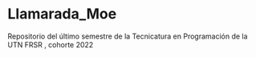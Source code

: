 # Llamarada_Moe
Repositorio del último semestre de la Tecnicatura en Programación de la UTN FRSR , cohorte 2022
